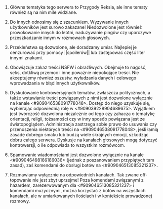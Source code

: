 1. Główna tematyka tego serwera to Przygody Reksia, ale inne tematy również są na nim mile widziane.

2. Do innych odnosimy się z szacunkiem. Wyzywanie innych użytkowników jest surowo zakazane! Niedozwolone jest również prowokowanie innych do kłótni, nadużywanie pingów czy uporczywe przeszkadzanie innym w rozmowach głosowych.

3. Przekleństwa są dozwolone, ale doradzamy umiar. Najlepiej je cenzurować przy pomocy ||spoilerów|| lub zastępować część liter innymi znakami.

4. Obowiązuje zakaz treści NSFW i obraźliwych. Obejmuje to nagość, seks, dotkliwą przemoc i inne poważnie niepokojące treści. Nie akceptujemy również oszustw, wyłudzania danych i celowego wprowadzania w błąd innych użytkowników.

5. Dyskutowanie kontrowersyjnych tematów, zwłaszcza politycznych, a także wstawianie treści powiązanych z nimi jest dozwolone wyłącznie na kanale ⁠⁠<#909046538091778048>. Dostęp do niego uzyskuje się, wybierając odpowiednią rolę w <#909039228904689675>. 
Wyjątkiem jest twórczość dozwolona niezależnie od tego czy zahacza o tematykę orientacji, religii, tożsamości czy w inny sposób powiązana jest ze światopoglądem. Administracja zastrzega sobie prawo do usuwania czy przenoszenia niektórych treści na ⁠⁠<#909046538091778048>, jeśli łamią zasadę dobrego smaku lub budzą wiele skrajnych emocji, szkodząc dobru całego serwera. 
Dyskusje na kanałach głosowych mogą dotyczyć kontrowersji, o ile odpowiada to wszystkim rozmówcom. 

6. Spamowanie wiadomościami jest dozwolone wyłącznie na kanale <#909046498166186036> (jednak z poszanowaniem przypiętych tam zasad), zaś komendami do obsługi botów na <#909046513085321237>.

7. Rozmawiamy wyłącznie na odpowiednich kanałach. Tak zwane off-topowanie nie jest zbyt uprzejme! Poza komendami związanymi z hazardem, zarezerwowanym dla <#909046513085321237> i komendami muzycznymi, można korzystać z botów na wszystkich kanałach, ale w umiarkowanych ilościach i w kontekście prowadzonej rozmowy.

